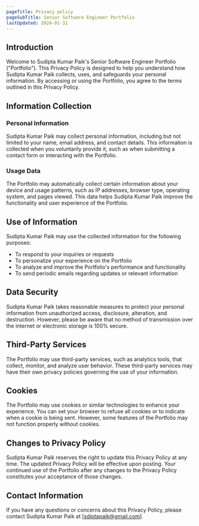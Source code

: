 ```yaml
---
pageTitle: Privacy policy
pageSubTitle: Senior Software Engineer Portfolio
lastUpdated: 2024-01-31
---
```


## Introduction

Welcome to Sudipta Kumar Paik's Senior Software Engineer Portfolio ("Portfolio"). This Privacy Policy is designed to help you understand how Sudipta Kumar Paik collects, uses, and safeguards your personal information. By accessing or using the Portfolio, you agree to the terms outlined in this Privacy Policy.

## Information Collection

### Personal Information

Sudipta Kumar Paik may collect personal information, including but not limited to your name, email address, and contact details. This information is collected when you voluntarily provide it, such as when submitting a contact form or interacting with the Portfolio.

### Usage Data

The Portfolio may automatically collect certain information about your device and usage patterns, such as IP addresses, browser type, operating system, and pages viewed. This data helps Sudipta Kumar Paik improve the functionality and user experience of the Portfolio.

## Use of Information

Sudipta Kumar Paik may use the collected information for the following purposes:

- To respond to your inquiries or requests
- To personalize your experience on the Portfolio
- To analyze and improve the Portfolio's performance and functionality
- To send periodic emails regarding updates or relevant information

## Data Security

Sudipta Kumar Paik takes reasonable measures to protect your personal information from unauthorized access, disclosure, alteration, and destruction. However, please be aware that no method of transmission over the internet or electronic storage is 100% secure.

## Third-Party Services

The Portfolio may use third-party services, such as analytics tools, that collect, monitor, and analyze user behavior. These third-party services may have their own privacy policies governing the use of your information.

## Cookies

The Portfolio may use cookies or similar technologies to enhance your experience. You can set your browser to refuse all cookies or to indicate when a cookie is being sent. However, some features of the Portfolio may not function properly without cookies.

## Changes to Privacy Policy

Sudipta Kumar Paik reserves the right to update this Privacy Policy at any time. The updated Privacy Policy will be effective upon posting. Your continued use of the Portfolio after any changes to the Privacy Policy constitutes your acceptance of those changes.

## Contact Information

If you have any questions or concerns about this Privacy Policy, please contact Sudipta Kumar Paik at [sdiptapaik@gmail.com].
